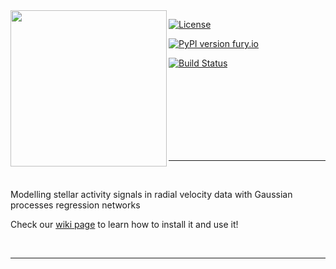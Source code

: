 <img align="left" width="250" height="250" src="https://i.imgur.com/8jqfpoz.png"> 

[![License](https://img.shields.io/badge/license-MIT-blue.svg)](https://github.com/jdavidrcamacho/gpyrn/blob/master/LICENSE)

[![PyPI version fury.io](https://badge.fury.io/py/gpyrn.svg)](https://pypi.org/project/gpyrn/)

[![Build Status](https://img.shields.io/github/workflow/status/iastro-pt/gpyrn/Install)](https://github.com/iastro-pt/gpyrn/actions/workflows/install.yml)

<br/>
<br/>
<br/>
<br/>
<br/>
<br/>
<br/>

***

<br/>

Modelling stellar activity signals in radial velocity data with Gaussian processes regression networks

Check our [wiki page](https://github.com/jdavidrcamacho/gpyrn/wiki) to learn how to install it and use it!

<br/>

***
